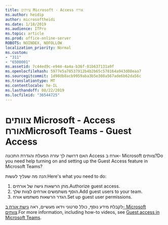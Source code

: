 ```yaml
---
title: צוותים Microsoft - Access אורח
ms.author: heidip
author: microsoftheidi
ms.date: 1/18/2019
ms.audience: ITPro
ms.topic: article
ms.prod: office-online-server
ROBOTS: NOINDEX, NOFOLLOW
localization_priority: Normal
ms.custom:
- "311"
- "6500001"
ms.assetid: 7c44ed9c-e944-4a4a-b36f-81b637131a9f
ms.openlocfilehash: 5977e5a78537912b4b2b65c578164a943d08eaa7
ms.sourcegitcommit: 1d98db8acb9959aba3b5e308a567ade6b62da56c
ms.translationtype: MT
ms.contentlocale: he-IL
ms.lasthandoff: 08/22/2019
ms.locfileid: "36544725"
---
```

# <a name="microsoft-teams---guest-access"></a><span data-ttu-id="fbc5a-102">צוותים Microsoft - Access אורח</span><span class="sxs-lookup"><span data-stu-id="fbc5a-102">Microsoft Teams - Guest Access</span></span>

<span data-ttu-id="fbc5a-103">האם דרושה לך עזרה הפעלת והגדרת התכונה Access אורח ב- Microsoft צוותים?</span><span class="sxs-lookup"><span data-stu-id="fbc5a-103">Do you need help turning on and setting up the Guest Access feature in Microsoft Teams?</span></span>

<span data-ttu-id="fbc5a-104">הנה מה שעליך לעשות:</span><span class="sxs-lookup"><span data-stu-id="fbc5a-104">Here's what you need to do:</span></span>

1. <span data-ttu-id="fbc5a-105">מתן הרשאות גישה של אורחים.</span><span class="sxs-lookup"><span data-stu-id="fbc5a-105">Authorize guest access.</span></span>
1. <span data-ttu-id="fbc5a-106">הוסף משתמשים אורחים לצוות שלך.</span><span class="sxs-lookup"><span data-stu-id="fbc5a-106">Add guest users to your team.</span></span>
1. <span data-ttu-id="fbc5a-107">הגדר הרשאות משתמש אורח.</span><span class="sxs-lookup"><span data-stu-id="fbc5a-107">Set up guest user permissions.</span></span>

<span data-ttu-id="fbc5a-108">לקבלת מידע נוסף, כולל סרטוני וידאו מעשיים, ראה [גישת אורח ב- Microsoft צוותים](https://docs.microsoft.com/microsoftteams/guest-access).</span><span class="sxs-lookup"><span data-stu-id="fbc5a-108">For more information, including how-to videos, see [Guest access in Microsoft Teams](https://docs.microsoft.com/microsoftteams/guest-access).</span></span>
